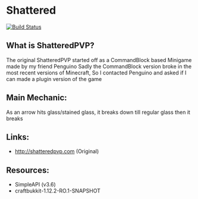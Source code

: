 # Shattered

[![Build Status](https://travis-ci.org/brainsynder498/Shattered.svg?branch=master)](https://travis-ci.org/brainsynder498/Shattered)

## What is ShatteredPVP?
The original ShatteredPVP started off as a CommandBlock based Minigame made by my friend Penguino
Sadly the CommandBlock version broke in the most recent versions of Minecraft, So I contacted Penguino and asked if I can made a plugin version of the game

## Main Mechanic:
As an arrow hits glass/stained glass, it breaks down till regular glass then it breaks


## Links:
- http://shatteredpvp.com (Original)

## Resources:
- SimpleAPI (v3.6)
- craftbukkit-1.12.2-RO.1-SNAPSHOT